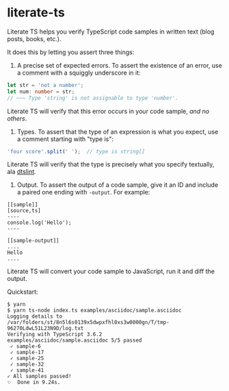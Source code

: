 # literate-ts

Literate TS helps you verify TypeScript code samples in written text (blog posts, books, etc.).

It does this by letting you assert three things:

1. A precise set of expected errors. To assert the existence of an error, use a comment with a
   squiggly underscore in it:

```ts
let str = 'not a number';
let num: number = str;
// ~~~ Type 'string' is not assignable to type 'number'.
```

  Literate TS will verify that this error occurs in your code sample, _and no others_.

1. Types. To assert that the type of an expression is what you expect, use a comment starting with
   "type is":

```ts
'four score'.split(' ');  // type is string[]
```

  Literate TS will verify that the type is precisely what you specify textually, ala [dtslint][].

1. Output. To assert the output of a code sample, give it an ID and include a paired one ending
   with `-output`. For example:

```asciidoc
[[sample]]
[source,ts]
----
console.log('Hello');
----

[[sample-output]]
....
Hello
....
```

  Literate TS will convert your code sample to JavaScript, run it and diff the output.

Quickstart:

    $ yarn
    $ yarn ts-node index.ts examples/asciidoc/sample.asciidoc
    Logging details to /var/folders/st/8n5l6s0139x5dwpxfhl0xs3w0000gn/T/tmp-96270LdwL51L23N9D/log.txt
    Verifying with TypeScript 3.6.2
    examples/asciidoc/sample.asciidoc 5/5 passed
     ✓ sample-6
     ✓ sample-17
     ✓ sample-25
     ✓ sample-32
     ✓ sample-41
    ✓ All samples passed!
    ✨  Done in 9.24s.


[dtslint]: https://github.com/microsoft/dtslint